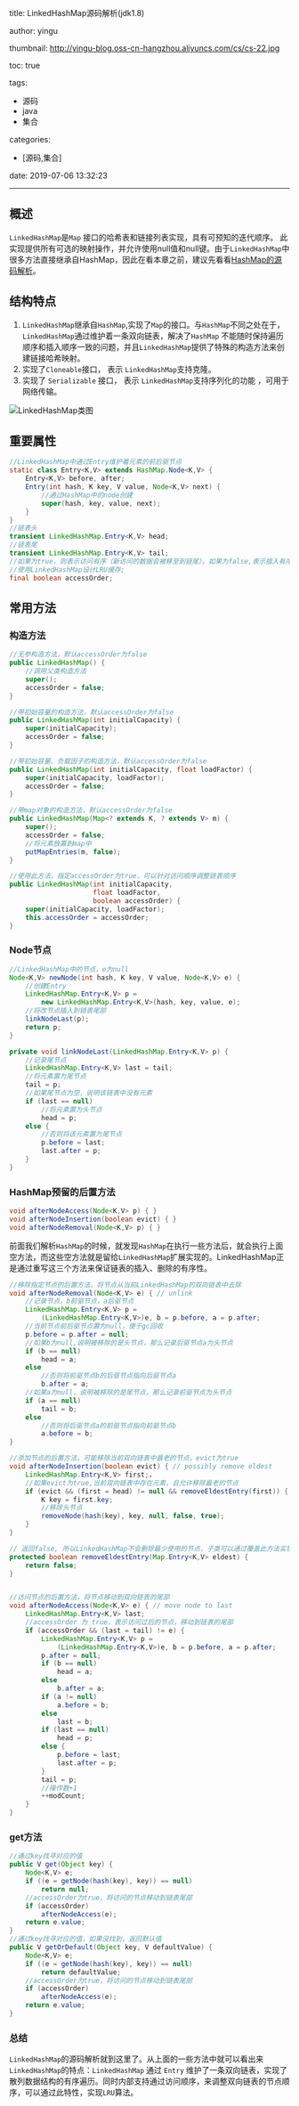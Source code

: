 title: LinkedHashMap源码解析(jdk1.8)

author: yingu

thumbnail: http://yingu-blog.oss-cn-hangzhou.aliyuncs.com/cs/cs-22.jpg

toc: true 

tags:

  - 源码
  - java
  - 集合

categories: 

  - [源码,集合] 

date: 2019-07-06 13:32:23

---

## 概述

`LinkedHashMap`是`Map` 接口的哈希表和链接列表实现，具有可预知的迭代顺序。<!--more--> 此实现提供所有可选的映射操作，并允许使用null值和null键。由于`LinkedHashMap`中很多方法直接继承自HashMap，因此在看本章之前，建议先看看[HashMap的源码解析](https://www.yingu.site/2019/06/23/HashMap/)。

## 结构特点

1. `LinkedHashMap`继承自`HashMap`,实现了`Map`的接口。与`HashMap`不同之处在于，`LinkedHashMap`通过维护着一条双向链表，解决了`HashMap` 不能随时保持遍历顺序和插入顺序一致的问题，并且`LinkedHashMap`提供了特殊的构造方法来创建链接哈希映射。
2. 实现了`Cloneable`接口， 表示 `LinkedHashMap`支持克隆。
3. 实现了 `Serializable` 接口， 表示 `LinkedHashMap`支持序列化的功能 ，可用于网络传输。

![LinkedHashMap类图](http://yingu-blog.oss-cn-hangzhou.aliyuncs.com/LinkedHashMap.png)

## 重要属性

```java
//LinkedHashMap中通过Entry维护着元素的前后驱节点
static class Entry<K,V> extends HashMap.Node<K,V> {
    Entry<K,V> before, after;
    Entry(int hash, K key, V value, Node<K,V> next) {
        //通过HashMap中的node创建
        super(hash, key, value, next);
    }
}
//链表头
transient LinkedHashMap.Entry<K,V> head;
//链表尾
transient LinkedHashMap.Entry<K,V> tail;
//如果为true，则表示访问有序（新访问的数据会被移至到链尾）。如果为false,表示插入有序。通过此参数，可以
//使用LinkedHashMap设计LRU缓存;
final boolean accessOrder;

```

## 常用方法

### 构造方法

```java
//无参构造方法，默认accessOrder为false
public LinkedHashMap() {
    //调用父类构造方法
    super();
    accessOrder = false;
}

//带初始容量的构造方法，默认accessOrder为false
public LinkedHashMap(int initialCapacity) {
    super(initialCapacity);
    accessOrder = false;
}

//带初始容量、负载因子的构造方法，默认accessOrder为false
public LinkedHashMap(int initialCapacity, float loadFactor) {
    super(initialCapacity, loadFactor);
    accessOrder = false;
}

//带map对象的构造方法，默认accessOrder为false
public LinkedHashMap(Map<? extends K, ? extends V> m) {
    super();
    accessOrder = false;
    //将元素放置到map中
    putMapEntries(m, false);
}

//使用此方法，指定accessOrder为true，可以针对访问顺序调整链表顺序
public LinkedHashMap(int initialCapacity,
                     float loadFactor,
                     boolean accessOrder) {
    super(initialCapacity, loadFactor);
    this.accessOrder = accessOrder;
}
```

### Node节点

```java
//LinkedHashMap中的节点，e为null
Node<K,V> newNode(int hash, K key, V value, Node<K,V> e) {
    //创建Entry
    LinkedHashMap.Entry<K,V> p =
        new LinkedHashMap.Entry<K,V>(hash, key, value, e);
    //将改节点插入到链表尾部
    linkNodeLast(p);
    return p;
}

private void linkNodeLast(LinkedHashMap.Entry<K,V> p) {
    //记录尾节点
    LinkedHashMap.Entry<K,V> last = tail;
    //将元素置为尾节点
    tail = p;
    //如果尾节点为空，说明该链表中没有元素
    if (last == null)
        //将元素置为头节点
        head = p;
    else {
        //否则将该元素置为尾节点
        p.before = last;
        last.after = p;
    }
}
```

### HashMap预留的后置方法

```java
void afterNodeAccess(Node<K,V> p) { }
void afterNodeInsertion(boolean evict) { }
void afterNodeRemoval(Node<K,V> p) { }
```

前面我们解析`HashMap`的时候，就发现`HashMap`在执行一些方法后，就会执行上面空方法，而这些空方法就是留给`LinkedHashMap`扩展实现的。LinkedHashMap正是通过重写这三个方法来保证链表的插入、删除的有序性。

```java
//移除指定节点的后置方法，将节点从当前LinkedHashMap的双向链表中去除
void afterNodeRemoval(Node<K,V> e) { // unlink
    //记录节点，b前驱节点，a后驱节点
    LinkedHashMap.Entry<K,V> p =
        (LinkedHashMap.Entry<K,V>)e, b = p.before, a = p.after;
    //当前节点前后驱节点置为null，便于gc回收
    p.before = p.after = null;
    //如果b为null,说明被移除的是头节点，那么记录后驱节点a为头节点
    if (b == null)
        head = a;
    else
        //否则将前驱节点b的后驱节点指向后驱节点a
        b.after = a;
    //如果a为null，说明被移除的是尾节点，那么记录前驱节点为头节点
    if (a == null)
        tail = b;
    else
        //否则将后驱节点a的前驱节点指向前驱节点b
        a.before = b;
}

//添加节点的后置方法，可能移除当前双向链表中最老的节点，evict为true
void afterNodeInsertion(boolean evict) { // possibly remove eldest
    LinkedHashMap.Entry<K,V> first;，
    //如果evict为true,当前双向链表中存在元素，且允许移除最老的节点
    if (evict && (first = head) != null && removeEldestEntry(first)) {
        K key = first.key;
        //移除头节点
        removeNode(hash(key), key, null, false, true);
    }
}

// 返回false, 所以LinkedHashMap不会删除最少使用的节点，子类可以通过覆盖此方法实现不同策略的缓存
protected boolean removeEldestEntry(Map.Entry<K,V> eldest) {
    return false;
}


//访问节点的后置方法，将节点移动到双向链表的尾部
void afterNodeAccess(Node<K,V> e) { // move node to last
    LinkedHashMap.Entry<K,V> last;
    //accessOrder 为 true，表示访问过后的节点，移动到链表的尾部
    if (accessOrder && (last = tail) != e) {
        LinkedHashMap.Entry<K,V> p =
            (LinkedHashMap.Entry<K,V>)e, b = p.before, a = p.after;
        p.after = null;
        if (b == null)
            head = a;
        else
            b.after = a;
        if (a != null)
            a.before = b;
        else
            last = b;
        if (last == null)
            head = p;
        else {
            p.before = last;
            last.after = p;
        }
        tail = p;
        //操作数+1
        ++modCount;
    }
}
```

### get方法

```java
//通过key找寻对应的值
public V get(Object key) {
    Node<K,V> e;
    if ((e = getNode(hash(key), key)) == null)
        return null;
    //accessOrder为true，将访问的节点移动到链表尾部
    if (accessOrder)
        afterNodeAccess(e);
    return e.value;
}
//通过key找寻对应的值，如果没找到，返回默认值
public V getOrDefault(Object key, V defaultValue) {
    Node<K,V> e;
    if ((e = getNode(hash(key), key)) == null)
        return defaultValue;
    //accessOrder为true，将访问的节点移动到链表尾部
    if (accessOrder)
        afterNodeAccess(e);
    return e.value;
}
```

### 总结

`LinkedHashMap`的源码解析就到这里了。从上面的一些方法中就可以看出来`LinkedHashMap`的特点：`LinkedHashMap` 通过 `Entry` 维护了一条双向链表，实现了散列数据结构的有序遍历。同时内部支持通过访问顺序，来调整双向链表的节点顺序，可以通过此特性，实现`LRU`算法。